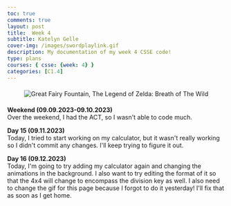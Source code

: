 ```yaml
---
toc: true
comments: true
layout: post
title:  Week 4
subtitle: Katelyn Gelle
cover-img: /images/swordplaylink.gif
description: My documentation of my week 4 CSSE code!
type: plans
courses: { csse: {week: 4} }
categories: [C1.4]
---
```


<div style="text-align: center; margin-top: 20px; margin-bottom: 20px;">
  <img src="{{site.baseurl}}/images/NOOOOlink.gif" alt="Great Fairy Fountain, The Legend of Zelda: Breath of The Wild" />
</div>  

**Weekend (09.09.2023-09.10.2023)**  
Over the weekend, I had the ACT, so I wasn't able to code much.

**Day 15 (09.11.2023)**  
Today, I tried to start working on my calculator, but it wasn't really working so I didn't commit any changes. I'll keep trying to figure it out.  

**Day 16 (09.12.2023)**  
Today, I'm going to try adding my calculator again and changing the animations in the background. I also want to try editing the format of it so that the 4x4 will change to encompass the division key as well. I also need to change the gif for this page because I forgot to do it yesterday! I'll fix that as soon as I get home.